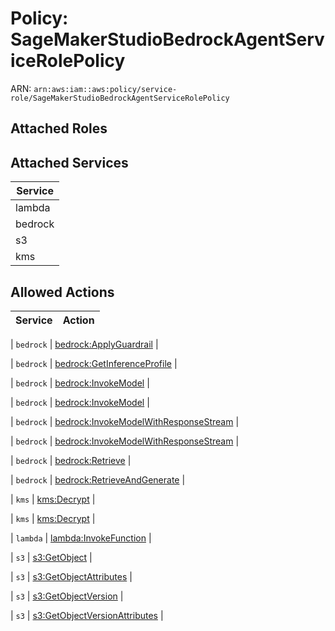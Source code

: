 # Policy: SageMakerStudioBedrockAgentServiceRolePolicy

ARN: `arn:aws:iam::aws:policy/service-role/SageMakerStudioBedrockAgentServiceRolePolicy`

## Attached Roles

## Attached Services

| Service |
|---------|
| lambda |
| bedrock |
| s3 |
| kms |

## Allowed Actions

| Service | Action |
|:-------:|--------|

| `bedrock` | [bedrock:ApplyGuardrail](../actions.md#bedrock:applyguardrail) |

| `bedrock` | [bedrock:GetInferenceProfile](../actions.md#bedrock:getinferenceprofile) |

| `bedrock` | [bedrock:InvokeModel](../actions.md#bedrock:invokemodel) |

| `bedrock` | [bedrock:InvokeModel](../actions.md#bedrock:invokemodel) |

| `bedrock` | [bedrock:InvokeModelWithResponseStream](../actions.md#bedrock:invokemodelwithresponsestream) |

| `bedrock` | [bedrock:InvokeModelWithResponseStream](../actions.md#bedrock:invokemodelwithresponsestream) |

| `bedrock` | [bedrock:Retrieve](../actions.md#bedrock:retrieve) |

| `bedrock` | [bedrock:RetrieveAndGenerate](../actions.md#bedrock:retrieveandgenerate) |

| `kms` | [kms:Decrypt](../actions.md#kms:decrypt) |

| `kms` | [kms:Decrypt](../actions.md#kms:decrypt) |

| `lambda` | [lambda:InvokeFunction](../actions.md#lambda:invokefunction) |

| `s3` | [s3:GetObject](../actions.md#s3:getobject) |

| `s3` | [s3:GetObjectAttributes](../actions.md#s3:getobjectattributes) |

| `s3` | [s3:GetObjectVersion](../actions.md#s3:getobjectversion) |

| `s3` | [s3:GetObjectVersionAttributes](../actions.md#s3:getobjectversionattributes) |
